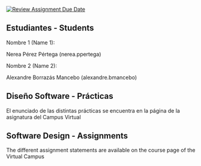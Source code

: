 [![Review Assignment Due Date](https://classroom.github.com/assets/deadline-readme-button-22041afd0340ce965d47ae6ef1cefeee28c7c493a6346c4f15d667ab976d596c.svg)](https://classroom.github.com/a/59h-drD0)
## Estudiantes - Students  

Nombre 1 (Name 1): 

Nerea Pérez Pértega (nerea.ppertega)

Nombre 2 (Name 2):

Alexandre Borrazás Mancebo (alexandre.bmancebo)

## Diseño Software - Prácticas  

El enunciado de las distintas prácticas se encuentra en la página de la asignatura del Campus Virtual

## Software Design - Assignments

The different assignment statements are available on the course page of the Virtual Campus
